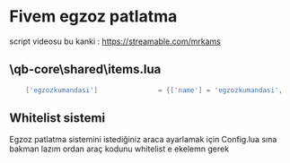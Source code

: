 # Fivem egzoz patlatma
script videosu bu kanki : https://streamable.com/mrkams
## \qb-core\shared\items.lua
```lua
	['egzozkumandasi'] 			 	 = {['name'] = 'egzozkumandasi',     			['label'] = 'Egzoz kumandası', 			['weight'] = 500, 		['type'] = 'item', 		['image'] = 'egzozkumandasi.png', 		['unique'] = true, 		['useable'] = true, 	['shouldClose'] = true,    ['combinable'] = nil,   ['description'] = 'çatarapatara dolasicam itemi'},
```
## Whitelist sistemi
Egzoz patlatma sistemini istediğiniz araca ayarlamak için Config.lua sına bakman lazım ordan araç kodunu whitelist e ekelemn gerek
